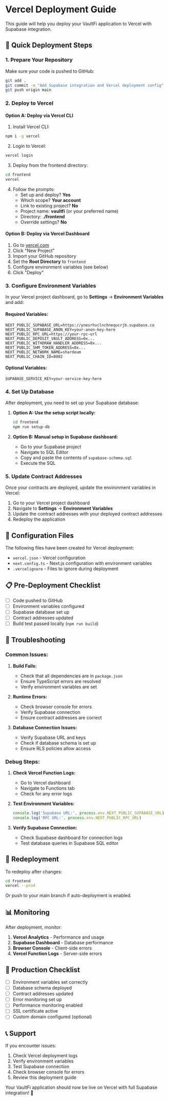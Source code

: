 # Vercel Deployment Guide

This guide will help you deploy your VaultFi application to Vercel with Supabase integration.

## 🚀 Quick Deployment Steps

### 1. Prepare Your Repository

Make sure your code is pushed to GitHub:

```bash
git add .
git commit -m "Add Supabase integration and Vercel deployment config"
git push origin main
```

### 2. Deploy to Vercel

#### Option A: Deploy via Vercel CLI

1. Install Vercel CLI:
```bash
npm i -g vercel
```

2. Login to Vercel:
```bash
vercel login
```

3. Deploy from the frontend directory:
```bash
cd frontend
vercel
```

4. Follow the prompts:
   - Set up and deploy? **Yes**
   - Which scope? **Your account**
   - Link to existing project? **No**
   - Project name: **vaultfi** (or your preferred name)
   - Directory: **./frontend**
   - Override settings? **No**

#### Option B: Deploy via Vercel Dashboard

1. Go to [vercel.com](https://vercel.com)
2. Click "New Project"
3. Import your GitHub repository
4. Set the **Root Directory** to `frontend`
5. Configure environment variables (see below)
6. Click "Deploy"

### 3. Configure Environment Variables

In your Vercel project dashboard, go to **Settings** → **Environment Variables** and add:

#### Required Variables:

```env
NEXT_PUBLIC_SUPABASE_URL=https://ynesrhvclnchnequcrjb.supabase.co
NEXT_PUBLIC_SUPABASE_ANON_KEY=your-anon-key-here
NEXT_PUBLIC_RPC_URL=https://your-rpc-url
NEXT_PUBLIC_DEPOSIT_VAULT_ADDRESS=0x...
NEXT_PUBLIC_WITHDRAW_HANDLER_ADDRESS=0x...
NEXT_PUBLIC_SHM_TOKEN_ADDRESS=0x...
NEXT_PUBLIC_NETWORK_NAME=shardeum
NEXT_PUBLIC_CHAIN_ID=8082
```

#### Optional Variables:

```env
SUPABASE_SERVICE_KEY=your-service-key-here
```

### 4. Set Up Database

After deployment, you need to set up your Supabase database:

1. **Option A: Use the setup script locally:**
   ```bash
   cd frontend
   npm run setup-db
   ```

2. **Option B: Manual setup in Supabase dashboard:**
   - Go to your Supabase project
   - Navigate to SQL Editor
   - Copy and paste the contents of `supabase-schema.sql`
   - Execute the SQL

### 5. Update Contract Addresses

Once your contracts are deployed, update the environment variables in Vercel:

1. Go to your Vercel project dashboard
2. Navigate to **Settings** → **Environment Variables**
3. Update the contract addresses with your deployed contract addresses
4. Redeploy the application

## 🔧 Configuration Files

The following files have been created for Vercel deployment:

- `vercel.json` - Vercel configuration
- `next.config.ts` - Next.js configuration with environment variables
- `.vercelignore` - Files to ignore during deployment

## 📋 Pre-Deployment Checklist

- [ ] Code pushed to GitHub
- [ ] Environment variables configured
- [ ] Supabase database set up
- [ ] Contract addresses updated
- [ ] Build test passed locally (`npm run build`)

## 🐛 Troubleshooting

### Common Issues:

1. **Build Fails:**
   - Check that all dependencies are in `package.json`
   - Ensure TypeScript errors are resolved
   - Verify environment variables are set

2. **Runtime Errors:**
   - Check browser console for errors
   - Verify Supabase connection
   - Ensure contract addresses are correct

3. **Database Connection Issues:**
   - Verify Supabase URL and keys
   - Check if database schema is set up
   - Ensure RLS policies allow access

### Debug Steps:

1. **Check Vercel Function Logs:**
   - Go to Vercel dashboard
   - Navigate to Functions tab
   - Check for any error logs

2. **Test Environment Variables:**
   ```javascript
   console.log('Supabase URL:', process.env.NEXT_PUBLIC_SUPABASE_URL)
   console.log('RPC URL:', process.env.NEXT_PUBLIC_RPC_URL)
   ```

3. **Verify Supabase Connection:**
   - Check Supabase dashboard for connection logs
   - Test database queries in Supabase SQL editor

## 🔄 Redeployment

To redeploy after changes:

```bash
cd frontend
vercel --prod
```

Or push to your main branch if auto-deployment is enabled.

## 📊 Monitoring

After deployment, monitor:

1. **Vercel Analytics** - Performance and usage
2. **Supabase Dashboard** - Database performance
3. **Browser Console** - Client-side errors
4. **Vercel Function Logs** - Server-side errors

## 🎯 Production Checklist

- [ ] Environment variables set correctly
- [ ] Database schema deployed
- [ ] Contract addresses updated
- [ ] Error monitoring set up
- [ ] Performance monitoring enabled
- [ ] SSL certificate active
- [ ] Custom domain configured (optional)

## 📞 Support

If you encounter issues:

1. Check Vercel deployment logs
2. Verify environment variables
3. Test Supabase connection
4. Check browser console for errors
5. Review this deployment guide

Your VaultFi application should now be live on Vercel with full Supabase integration! 🎉

